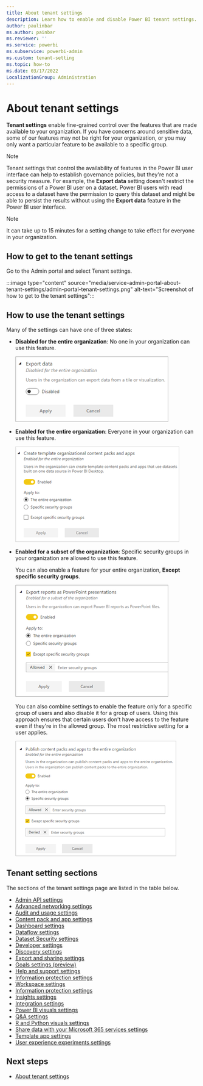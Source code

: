 ```yaml
---
title: About tenant settings
description: Learn how to enable and disable Power BI tenant settings.
author: paulinbar
ms.author: painbar
ms.reviewer: ''
ms.service: powerbi
ms.subservice: powerbi-admin
ms.custom: tenant-setting
ms.topic: how-to
ms.date: 03/17/2022
LocalizationGroup: Administration
---
```


# About tenant settings

**Tenant settings** enable fine-grained control over the features that are made available to your organization. If you have concerns around sensitive data, some of our features may not be right for your organization, or you may only want a particular feature to be available to a specific group.

> [!NOTE]
> Tenant settings that control the availability of features in the Power BI user interface can help to establish governance policies, but they're not a security measure. For example, the **Export data** setting doesn't restrict the permissions of a Power BI user on a dataset. Power BI users with read access to a dataset have the permission to query this dataset and might be able to persist the results without using the **Export data** feature in the Power BI user interface.

> [!NOTE]
> It can take up to 15 minutes for a setting change to take effect for everyone in your organization.

## How to get to the tenant settings

Go to the Admin portal and select Tenant settings.

:::image type="content" source="media/service-admin-portal-about-tenant-settings/admin-portal-tenant-settings.png" alt-text="Screenshot of how to get to the tenant settings":::

## How to use the tenant settings

Many of the settings can have one of three states:

* **Disabled for the entire organization**: No one in your organization can use this feature.

    ![Disabled all setting](media/service-admin-portal-about-tenant-settings/powerbi-admin-tenant-settings-disabled.png)

* **Enabled for the entire organization**: Everyone in your organization can use this feature.

    ![Enabled all setting](media/service-admin-portal-about-tenant-settings/powerbi-admin-tenant-settings-enabled.png)

* **Enabled for a subset of the organization**: Specific security groups in your organization are allowed to use this feature.

    You can also enable a feature for your entire organization, **Except specific security groups**.

    ![Enabled subset setting](media/service-admin-portal-about-tenant-settings/powerbi-admin-tenant-settings-enabled-except.png)

    You can also combine settings to enable the feature only for a specific group of users and also disable it for a group of users. Using this approach ensures that certain users don't have access to the feature even if they're in the allowed group. The most restrictive setting for a user applies.

    ![Enable except setting](media/service-admin-portal-about-tenant-settings/powerbi-admin-tenant-settings-enabled-except2.png)

## Tenant setting sections

The sections of the tenant settings page are listed in the table below.

* [Admin API settings](service-admin-portal-admin-api-settings.md)
* [Advanced networking settings](service-admin-portal-advanced-networking.md)
* [Audit and usage settings](service-admin-portal-audit-usage.md)
* [Content pack and app settings](service-admin-portal-content-pack-app.md)
* [Dashboard settings](service-admin-portal-dashboard.md)
* [Dataflow settings](service-admin-portal-dataflow.md)
* [Dataset Security settings](service-admin-portal-dataset-security.md)
* [Developer settings](service-admin-portal-developer.md)
* [Discovery settings](service-admin-portal-discovery.md)
* [Export and sharing settings](service-admin-portal-export-sharing.md)
* [Goals settings (preview)](service-admin-portal-goals-settings.md)
* [Help and support settings](service-admin-portal-help-support.md)
* [Information protection settings](service-admin-portal-information-protection.md)
* [Workspace settings](service-admin-portal-workspace.md)
* [Information protection settings](service-admin-portal-information-protection.md)
* [Insights settings](service-admin-portal-insights.md)
* [Integration settings](service-admin-portal-integration.md)
* [Power BI visuals settings](service-admin-portal-power-bi-visuals.md)
* [Q&A settings](service-admin-portal-qa.md)
* [R and Python visuals settings](service-admin-portal-r-python-visuals.md)
* [Share data with your Microsoft 365 services settings](service-admin-portal-share-data-microsoft-365-services.md)
* [Template app settings](service-admin-portal-template-app.md)
* [User experience experiments settings](service-admin-portal-user-experience-experiments.md)

## Next steps

* [About tenant settings](service-admin-portal-about-tenant-settings.md)